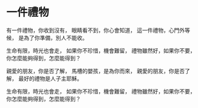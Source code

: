 # 一件禮物

有一件禮物，你收到沒有，
眼睛看不到，你心會知道，
這一件禮物，心門外等候，
是為了你準備，別人不能收。

生命有限，時光也會走，
如果你不珍惜，機會難留，
禮物雖然好，如果你不要，
你怎麼能夠得到，怎麼能得到？

親愛的朋友，你是否了解，
馬槽的嬰孩，是為你而來，
親愛的朋友，你是否了解，
最好的禮物是人子主耶穌。

生命有限，時光也會走，
如果你不珍惜，機會難留，
禮物雖然好，如果你不要，
你怎麼能夠得到，怎麼能得到？
